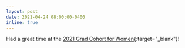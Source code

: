 ```yaml
---
layout: post
date: 2021-04-24 08:00:00-0400
inline: true
---
```


Had a great time at the [2021 Grad Cohort for Women](https://web.cvent.com/event/6bb235cd-85c6-4087-bc1f-fd19b2681eca/summary){:target="\_blank"}!
